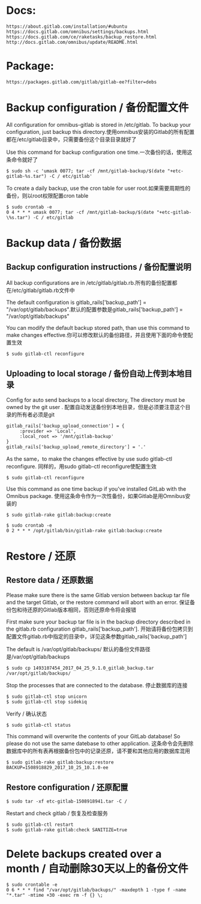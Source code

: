 # Docs:

```
https://about.gitlab.com/installation/#ubuntu
https://docs.gitlab.com/omnibus/settings/backups.html
https://docs.gitlab.com/ce/raketasks/backup_restore.html
http://docs.gitlab.com/omnibus/update/README.html
```

# Package:

```
https://packages.gitlab.com/gitlab/gitlab-ee?filter=debs
```

# Backup configuration / 备份配置文件

All configuration for omnibus-gitlab is stored in /etc/gitlab. To backup your configuration, just backup this directory.使用omnibus安装的Gitlab的所有配置都在/etc/gitlab目录中，只需要备份这个目录目录就好了

Use this command for backup configuration one time.一次备份的话，使用这条命令就好了

```
$ sudo sh -c 'umask 0077; tar -cf /mnt/gitlab-backup/$(date "+etc-gitlab-%s.tar") -C / etc/gitlab'
```

To create a daily backup, use the cron table for user root.如果需要周期性的备份，则以root权限配置cron table

```
$ sudo crontab -e
0 4 * * * umask 0077; tar -cf /mnt/gitlab-backup/$(date "+etc-gitlab-\%s.tar") -C / etc/gitlab
```

# Backup data / 备份数据

## Backup configuration instructions / 备份配置说明

All backup configurations are in /etc/gitlab/gitlab.rb.所有的备份配置都在/etc/gitlab/gitlab.rb文件中

The default configuration is gitlab_rails['backup_path'] = "/var/opt/gitlab/backups".默认的配置参数是gitlab_rails['backup_path'] = "/var/opt/gitlab/backups"

You can modify the default backup stored path, than use this command to make changes effective.你可以修改默认的备份路径，并且使用下面的命令使配置生效

```
$ sudo gitlab-ctl reconfigure
```

## Uploading to local storage / 备份自动上传到本地目录

Config for auto send backups to a local directory, The directory must be owned by the git user . 配置自动发送备份到本地目录，但是必须要注意这个目录的所有者必须是git

```
gitlab_rails['backup_upload_connection'] = {
     :provider => 'Local',
     :local_root => '/mnt/gitlab-backup'      
}
gitlab_rails['backup_upload_remote_directory'] = '.'
```

As the same，to make the changes effective by use sudo gitlab-ctl reconfigure. 同样的，用sudo gitlab-ctl reconfigure使配置生效

```
$ sudo gitlab-ctl reconfigure
```

Use this command as one time backup if you've installed GitLab with the Omnibus package. 使用这条命令作为一次性备份，如果Gitlab是用Omnibus安装的

```
$ sudo gitlab-rake gitlab:backup:create

$ sudo crontab -e
0 2 * * * /opt/gitlab/bin/gitlab-rake gitlab:backup:create
```

# Restore / 还原

## Restore data / 还原数据

Please make sure there is the same Gitlab version between backup tar file and the target Gitlab, or the restore command will abort with an error. 保证备份包和待还原的Gitlab版本相同，否则还原命令将会报错

First make sure your backup tar file is in the backup directory described in the gitlab.rb configuration gitlab_rails['backup_path']. 开始请将备份包拷贝到配置文件gitlab.rb中指定的目录中，详见这条参数gitlab_rails['backup_path']

The default is /var/opt/gitlab/backups/ 默认的备份文件路径是/var/opt/gitlab/backups

```
$ sudo cp 1493107454_2017_04_25_9.1.0_gitlab_backup.tar /var/opt/gitlab/backups/
```

Stop the processes that are connected to the database. 停止数据库的连接

```
$ sudo gitlab-ctl stop unicorn
$ sudo gitlab-ctl stop sidekiq
```

Verify / 确认状态

```
$ sudo gitlab-ctl status
```

This command will overwrite the contents of your GitLab database! So please do not use the same datebase to other application. 这条命令会先删除数据库中的所有表再根据备份包中的记录还原，请不要和其他应用的数据库混用

```
$ sudo gitlab-rake gitlab:backup:restore BACKUP=1508918829_2017_10_25_10.1.0-ee
```

## Restore configuration / 还原配置

```
$ sudo tar -xf etc-gitlab-1508918941.tar -C /
```

Restart and check gitlab / 恢复及检查服务

```
$ sudo gitlab-ctl restart
$ sudo gitlab-rake gitlab:check SANITIZE=true
```

# Delete backups created over a month / 自动删除30天以上的备份文件

```
$ sudo crontable -e
0 6 * * * find "/var/opt/gitlab/backups/" -maxdepth 1 -type f -name "*.tar" -mtime +30 -exec rm -f {} \;
```


